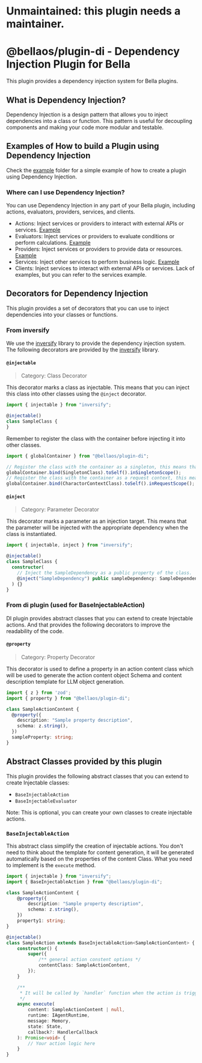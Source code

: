# Unmaintained: this plugin needs a maintainer.

# @bellaos/plugin-di - Dependency Injection Plugin for Bella

This plugin provides a dependency injection system for Bella plugins.

## What is Dependency Injection?

Dependency Injection is a design pattern that allows you to inject dependencies into a class or function. This pattern is useful for decoupling components and making your code more modular and testable.

## Examples of How to build a Plugin using Dependency Injection

Check the [example](../_examples/plugin-with-di/) folder for a simple example of how to create a plugin using Dependency Injection.

### Where can I use Dependency Injection?

You can use Dependency Injection in any part of your Bella plugin, including actions, evaluators, providers, services, and clients.

- Actions: Inject services or providers to interact with external APIs or services. [Example](../_examples/plugin-with-di/src/actions/sampleAction.ts)
- Evaluators: Inject services or providers to evaluate conditions or perform calculations. [Example](../_examples/plugin-with-di/src/evaluators/sampleEvaluator.ts)
- Providers: Inject services or providers to provide data or resources. [Example](../_examples/plugin-with-di/src/providers/sampleProvider.ts)
- Services: Inject other services to perform business logic. [Example](../_examples/plugin-with-di/src/services/sampleService.ts)
- Clients: Inject services to interact with external APIs or services. Lack of examples, but you can refer to the services example.

## Decorators for Dependency Injection

This plugin provides a set of decorators that you can use to inject dependencies into your classes or functions.

### From inversify

We use the [inversify](https://inversify.io/) library to provide the dependency injection system.
The following decorators are provided by the [inversify](https://inversify.io/) library.

#### `@injectable`

> Category: Class Decorator

This decorator marks a class as injectable. This means that you can inject this class into other classes using the `@inject` decorator.

```typescript
import { injectable } from "inversify";

@injectable()
class SampleClass {
}
```

Remember to register the class with the container before injecting it into other classes.

```typescript
import { globalContainer } from "@bellaos/plugin-di";

// Register the class with the container as a singleton, this means that the class will be instantiated only once.
globalContainer.bind(SingletonClass).toSelf().inSingletonScope();
// Register the class with the container as a request context, this means that the class will be instantiated for each request(in this case means each Character).
globalContainer.bind(CharactorContextClass).toSelf().inRequestScope();
```

#### `@inject`

> Category: Parameter Decorator

This decorator marks a parameter as an injection target. This means that the parameter will be injected with the appropriate dependency when the class is instantiated.

```typescript
import { injectable, inject } from "inversify";

@injectable()
class SampleClass {
  constructor(
    // Inject the SampleDependency as a public property of the class.
    @inject("SampleDependency") public sampleDependency: SampleDependency
  ) {}
}
```

### From di plugin (used for BaseInjectableAction)

DI plugin provides abstract classes that you can extend to create Injectable actions.
And that provides the following decorators to improve the readability of the code.

#### `@property`

> Category: Property Decorator

This decorator is used to define a property in an action content class  which will be used to generate the action content object Schema and content description template for LLM object generation.

```typescript
import { z } from 'zod';
import { property } from "@bellaos/plugin-di";

class SampleActionContent {
  @property({
    description: "Sample property description",
    schema: z.string(),
  })
  sampleProperty: string;
}
```

## Abstract Classes provided by this plugin

This plugin provides the following abstract classes that you can extend to create Injectable classes:

- `BaseInjectableAction`
- `BaseInjectableEvaluator`

Note: This is optional, you can create your own classes to create injectable actions.

### `BaseInjectableAction`

This abstract class simplify the creation of injectable actions.
You don't need to think about the template for content generation, it will be generated automatically based on the properties of the content Class.
What you need to implement is the `execute` method.

```typescript
import { injectable } from "inversify";
import { BaseInjectableAction } from "@bellaos/plugin-di";

class SampleActionContent {
    @property({
        description: "Sample property description",
        schema: z.string(),
    })
    property1: string;
}

@injectable()
class SampleAction extends BaseInjectableAction<SampleActionContent> {
    constructor() {
        super({
            /** general action constent options */
            contentClass: SampleActionContent,
        });
    }

    /**
     * It will be called by `handler` function when the action is triggered.
     */
    async execute(
        content: SampleActionContent | null,
        runtime: IAgentRuntime,
        message: Memory,
        state: State,
        callback?: HandlerCallback
    ): Promise<void> {
        // Your action logic here
    }
}
```
